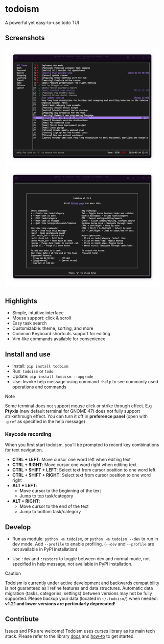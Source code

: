 # todoism

A powerful yet easy-to-use todo TUI

## Screenshots

![UI](./assets/screenshot-latest.png)
![UI](./assets/screenshot-help-latest.png)

## Highlights

- Simple, intuitive interface
- Mouse support: click & scroll
- Easy task search
- Customizable: theme, sorting, and more
- Common Keyboard shortcuts support for editing
- Vim-like commands available for convenience

## Install and use

- Install: `pip install todoism`
- Run: `todoism` or `todo`
- Update: `pip install todoism --upgrade`
- Use: Invoke help message using command `:help` to see commonly used operations and commands

> [!NOTE]
> Some terminal does not support mouse click or strike through effect.
> E.g **Ptyxis** (new default terminal for GNOME 47) does not fully support strikethrough effect.
> You can turn it off in **preference panel** (open with `:pref` as specified in the help message)

### Keycode recording

When you first start todoism, you'll be prompted to record key combinations for text navigation.

- **CTRL + LEFT**: Move cursor one word left when editing text
- **CTRL + RIGHT**: Move cursor one word right when editing text
- **CTRL + SHIFT + LEFT**: Select text from cursor position to one word left
- **CTRL + SHIFT + RIGHT**: Select text from cursor position to one word right
- **ALT + LEFT**:
  - Move cursor to the beginning of the text
  - Jump to top task/category
- **ALT + RIGHT**:
  - Move cursor to the end of the text
  - Jump to bottom task/category

## Develop

- Run as module: `python -m todoism`, or `python -m todoism --dev` to run in dev mode. Add `--profile` to enable profiling. (`--dev` and `--profile` are not available in PyPI installation)

- Use `:dev` and `:restore` to toggle between dev and normal mode, not specified in help message, not available in PyPI installation.

> [!CAUTION]
> Todoism is currently under active development and backwards compatibility is not guaranteed as I refine features and data structures. Automatic data migration (tasks, categories, settings) between versions may not be fully supported. Please backup your data (located in `~/.todoism/`) when needed. **v1.21 and lower versions are perticularly deprecated!**

## Contribute

Issues and PRs are welcome! Todoism uses curses library as its main tech stack. Please refer to the library [docs](https://docs.python.org/3/library/curses.html#module-curses) and [how-to](https://docs.python.org/3/howto/curses.html) to get started.

